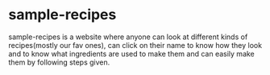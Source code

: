# sample-recipes

sample-recipes is a website where anyone can look at different kinds of recipes(mostly our fav ones), can click on their name to know how they look and to know what ingredients are used to make them and can easily make them by following steps given. 